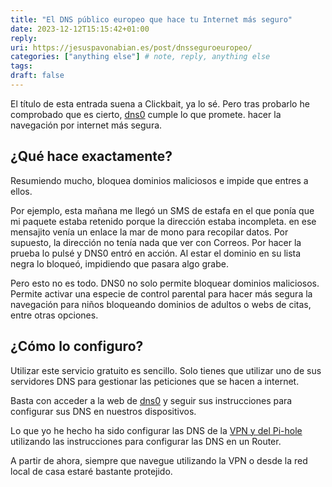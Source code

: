 ```yaml
---
title: "El DNS público europeo que hace tu Internet más seguro"
date: 2023-12-12T15:15:42+01:00
reply:
uri: https://jesuspavonabian.es/post/dnsseguroeuropeo/
categories: ["anything else"] # note, reply, anything else
tags:
draft: false
---
```


El título de esta entrada suena a Clickbait, ya lo sé. Pero tras probarlo he comprobado que es cierto, [dns0](https://www.dns0.eu/es) cumple lo que promete. hacer la navegación por internet más segura.

## ¿Qué hace exactamente?

Resumiendo mucho, bloquea dominios maliciosos e impide que entres a ellos.

Por ejemplo, esta mañana me llegó un SMS de estafa en el que ponía que mi paquete estaba retenido porque la dirección estaba incompleta. en ese mensajito venía un enlace la mar de mono para recopilar datos. Por supuesto, la dirección no tenía nada que ver con Correos. Por hacer la prueba lo pulsé y DNS0 entró en acción. Al estar el dominio en su lista negra lo bloqueó, impidiendo que pasara algo grabe.

Pero esto no es todo. DNS0 no solo permite bloquear dominios maliciosos. Permite activar una especie de control parental para hacer más segura la navegación para niños bloqueando dominios de adultos o webs de citas, entre otras opciones.

## ¿Cómo lo configuro?

Utilizar este servicio gratuito es sencillo. Solo tienes que utilizar uno de sus servidores DNS para gestionar las peticiones que se hacen a internet.

Basta con acceder a la web de [dns0](https://www.dns0.eu/es) y seguir sus instrucciones para configurar sus DNS en nuestros dispositivos.

Lo que yo he hecho ha sido configurar las DNS de la [VPN y del Pi-hole](https://jesuspavonabian.es/crear-una-vpn-con-wireguard-mas-pihole-para-olvidarnos-de-los-anuncios-y-acceder-a-nuestras-cosas-desde-cualquier-lugar/) utilizando las instrucciones para configurar las DNS en un Router.

A partir de ahora, siempre que navegue utilizando la VPN o desde la red local de casa estaré bastante protejido.
